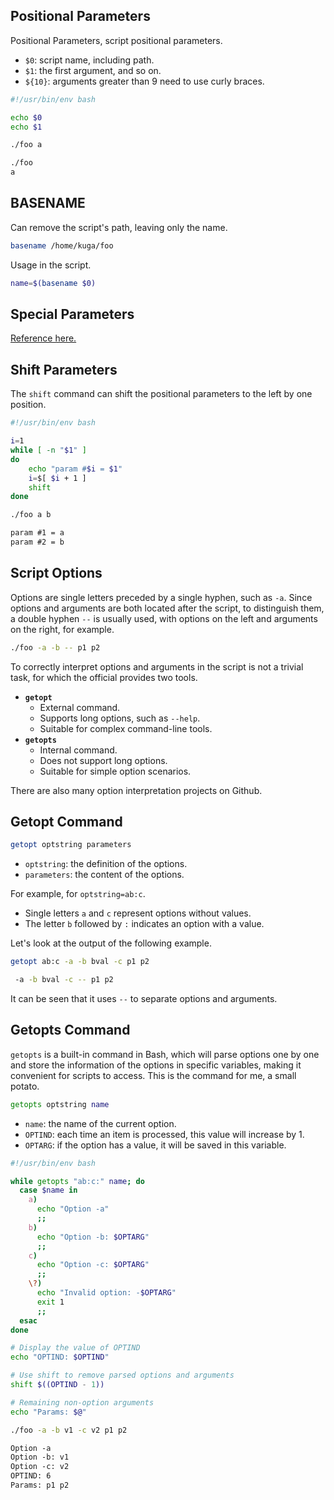 ## Positional Parameters

Positional Parameters, script positional parameters.

* `$0`: script name, including path.
* `$1`: the first argument, and so on.
* `${10}`: arguments greater than 9 need to use curly braces.

```bash
#!/usr/bin/env bash

echo $0
echo $1
```

```bash
./foo a
```

```bash
./foo
a
```

## BASENAME

Can remove the script's path, leaving only the name.

```bash
basename /home/kuga/foo
```

Usage in the script.

```bash
name=$(basename $0)
```

## Special Parameters

[Reference here.](te-shu-can-shu.md)

## Shift Parameters

The `shift` command can shift the positional parameters to the left by one position.

```bash
#!/usr/bin/env bash

i=1
while [ -n "$1" ]
do
    echo "param #$i = $1"
    i=$[ $i + 1 ]
    shift
done
```

```bash
./foo a b
```

```txt
param #1 = a
param #2 = b
```

## Script Options

Options are single letters preceded by a single hyphen, such as `-a`. Since options and arguments are both located after the script, to distinguish them, a double hyphen `--` is usually used, with options on the left and arguments on the right, for example.

```bash
./foo -a -b -- p1 p2
```

To correctly interpret options and arguments in the script is not a trivial task, for which the official provides two tools.

* **`getopt`**
  * External command.
  * Supports long options, such as `--help`.
  * Suitable for complex command-line tools.
* **`getopts`**
  * Internal command.
  * Does not support long options.
  * Suitable for simple option scenarios.

There are also many option interpretation projects on Github.

## Getopt Command

```bash
getopt optstring parameters
```

* `optstring`: the definition of the options.
* `parameters`: the content of the options.

For example, for `optstring=ab:c`.

* Single letters `a` and `c` represent options without values.
* The letter `b` followed by `:` indicates an option with a value.

Let's look at the output of the following example.

```bash
getopt ab:c -a -b bval -c p1 p2
```

```bash
 -a -b bval -c -- p1 p2
```

It can be seen that it uses `--` to separate options and arguments.

## Getopts Command

`getopts` is a built-in command in Bash, which will parse options one by one and store the information of the options in specific variables, making it convenient for scripts to access. This is the command for me, a small potato.

```bash
getopts optstring name
```

* `name`: the name of the current option.
* `OPTIND`: each time an item is processed, this value will increase by 1.
* `OPTARG`: if the option has a value, it will be saved in this variable.

```bash
#!/usr/bin/env bash

while getopts "ab:c:" name; do
  case $name in
    a)
      echo "Option -a"
      ;;
    b)
      echo "Option -b: $OPTARG"
      ;;
    c)
      echo "Option -c: $OPTARG"
      ;;
    \?)
      echo "Invalid option: -$OPTARG"
      exit 1
      ;;
  esac
done

# Display the value of OPTIND
echo "OPTIND: $OPTIND"

# Use shift to remove parsed options and arguments
shift $((OPTIND - 1))

# Remaining non-option arguments
echo "Params: $@"
```

```bash
./foo -a -b v1 -c v2 p1 p2
```

```txt
Option -a
Option -b: v1
Option -c: v2
OPTIND: 6
Params: p1 p2
```
